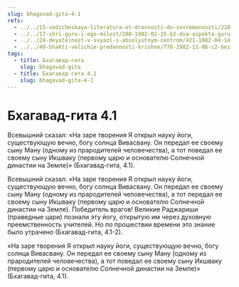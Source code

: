 ```yaml
---
slug: bhagavad-gita-4-1
refs:
  - ../../15-vedicheskaya-literatura-ot-drevnosti-do-sovremennosti/210-1981-03-03-b2-duhovnaya-literatura-eto-vdohnovenie-iz-vysshego-mira.md
  - ../../17-shri-guru-i-ego-milost/280-1982-02-15-b2-dva-aspekta-guru-nishozhdenie-i-peredacha-duhovnogo-znaniya.md
  - ../../24-deyatelnost-v-svyazi-s-absolyutnym-centrom/421-1982-04-14-c6-d1-nekotorye-polozheniya-karma-jogi-v-gite.md
  - ../../49-bhakti-velichie-predannosti-krishne/778-1982-11-06-c2-bez-blagosloveniya-vajshnava-dazhe-izuchenie-pisanij-yavlyaetsya-karma-kandoj-i-ne-dast-ponimaniya-istiny.md
tags:
  - title: Бхагавад-гита
    slug: bhagavad-gita
  - title: Бхагавад-гита 4.1
    slug: bhagavad-gita-4-1
---
```


# Бхагавад-гита 4.1

Всевышний сказал: «На заре творения Я открыл науку йоги, существующую вечно, богу солнца Вивасвану. Он передал ее своему сыну Ману (одному из прародителей человечества), а тот поведал ее своему сыну Икшваку (первому царю и основателю Солнечной династии на Земле)» (Бхагавад-гита, 4.1).

Всевышний сказал: «На заре творения Я открыл науку йоги, существующую вечно, богу солнца Вивасвану. Он передал ее своему сыну Ману (одному из прародителей человечества), а тот передал ее своему сыну Икшваку (первому царю и основателю Солнечной династии на Земле). Победитель врагов! Великие Раджариши (праведные цари) познали эту йогу, открытую им через духовную преемственность учителей. Но по прошествии времени это знание было утрачено (Бхагавад-гита, 4.1-2).


«На заре творения Я открыл науку йоги, существующую вечно, богу солнца Вивасвану. Он передал ее своему сыну Ману (одному из прародителей человечества), а тот поведал ее своему сыну Икшваку (первому царю и основателю Солнечной династии на Земле)» (Бхагавад-гита, 4.1).

